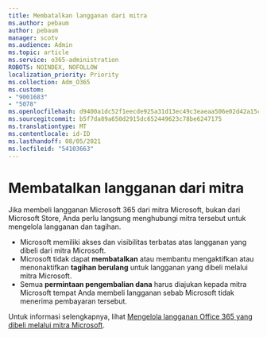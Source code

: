 ```yaml
---
title: Membatalkan langganan dari mitra
ms.author: pebaum
author: pebaum
manager: scotv
ms.audience: Admin
ms.topic: article
ms.service: o365-administration
ROBOTS: NOINDEX, NOFOLLOW
localization_priority: Priority
ms.collection: Adm_O365
ms.custom:
- "9001683"
- "5078"
ms.openlocfilehash: d9400a1dc52f1eecde925a31d13ec49c3eaeaa506e02d42a15c643259609ea24
ms.sourcegitcommit: b5f7da89a650d2915dc652449623c78be6247175
ms.translationtype: MT
ms.contentlocale: id-ID
ms.lasthandoff: 08/05/2021
ms.locfileid: "54103663"
---
```

# <a name="cancel-subscription-from-partner"></a>Membatalkan langganan dari mitra

Jika membeli langganan Microsoft 365 dari mitra Microsoft, bukan dari Microsoft Store, Anda perlu langsung menghubungi mitra tersebut untuk mengelola langganan dan tagihan.

- Microsoft memiliki akses dan visibilitas terbatas atas langganan yang dibeli dari mitra Microsoft. 
- Microsoft tidak dapat **membatalkan** atau membantu mengaktifkan atau menonaktifkan **tagihan berulang** untuk langganan yang dibeli melalui mitra Microsoft. 
- Semua **permintaan pengembalian dana** harus diajukan kepada mitra Microsoft tempat Anda membeli langganan sebab Microsoft tidak menerima pembayaran tersebut. 

Untuk informasi selengkapnya, lihat [Mengelola langganan Office 365 yang dibeli melalui mitra Microsoft](https://support.microsoft.com/help/4230739/microsoft-account-manage-office-365-subscription-from-third-party). 
